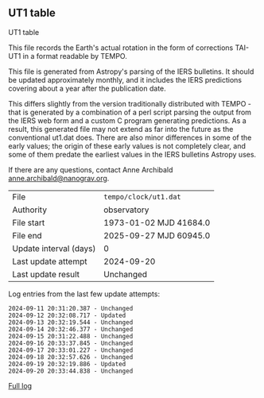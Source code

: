 
## UT1 table

UT1 table

This file records the Earth's actual rotation in the form of
corrections TAI-UT1 in a format readable by TEMPO.

This file is generated from Astropy's parsing of the IERS
bulletins. It should be updated approximately monthly, and it
includes the IERS predictions covering about a year after the
publication date.

This differs slightly from the version traditionally distributed
with TEMPO - that is generated by a combination of a perl script
parsing the output from the IERS web form and a custom C program
generating predictions. As a result, this generated file may not
extend as far into the future as the conventional ut1.dat does.
There are also minor differences in some of the early values; the
origin of these early values is not completely clear, and some of
them predate the earliest values in the IERS bulletins Astropy uses.

If there are any questions, contact Anne Archibald
<anne.archibald@nanograv.org>.

|     |     |
|:--- |:--- |
| File | `tempo/clock/ut1.dat` |
| Authority | observatory |
| File start | 1973-01-02 MJD 41684.0 |
| File end | 2025-09-27 MJD 60945.0 |
| Update interval (days) | 0 |
| Last update attempt | 2024-09-20 |
| Last update result | Unchanged |

Log entries from the last few update attempts:
```
2024-09-11 20:31:20.387 - Unchanged
2024-09-12 20:32:08.717 - Updated
2024-09-13 20:32:19.544 - Unchanged
2024-09-14 20:32:46.377 - Unchanged
2024-09-15 20:31:22.488 - Unchanged
2024-09-16 20:33:37.845 - Unchanged
2024-09-17 20:33:01.227 - Unchanged
2024-09-18 20:32:57.626 - Unchanged
2024-09-19 20:32:19.886 - Updated
2024-09-20 20:33:44.838 - Unchanged
```
[Full log](https://raw.githubusercontent.com/ipta/pulsar-clock-corrections/main/log/tempo/clock/ut1.dat.log)
